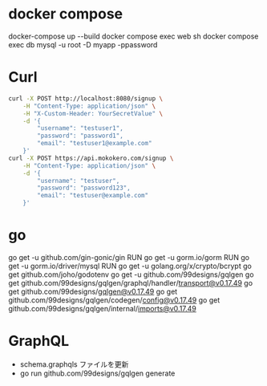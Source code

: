 # docker compose
docker-compose up --build
docker compose exec web sh
docker compose exec db mysql -u root -D myapp -ppassword

# Curl
```sh
curl -X POST http://localhost:8080/signup \
    -H "Content-Type: application/json" \
    -H "X-Custom-Header: YourSecretValue" \
    -d '{
        "username": "testuser1",
        "password": "password1",
        "email": "testuser1@example.com"
    }'
curl -X POST https://api.mokokero.com/signup \
    -H "Content-Type: application/json" \
    -d '{
        "username": "testuser",
        "password": "password123",
        "email": "testuser@example.com"
    }'
```

# go
go get -u github.com/gin-gonic/gin
RUN go get -u gorm.io/gorm
RUN go get -u gorm.io/driver/mysql
RUN go get -u golang.org/x/crypto/bcrypt
go get github.com/joho/godotenv
go get -u github.com/99designs/gqlgen
go get github.com/99designs/gqlgen/graphql/handler/transport@v0.17.49
go get github.com/99designs/gqlgen@v0.17.49
go get github.com/99designs/gqlgen/codegen/config@v0.17.49
go get github.com/99designs/gqlgen/internal/imports@v0.17.49

# GraphQL
- schema.graphqls ファイルを更新
- go run github.com/99designs/gqlgen generate
